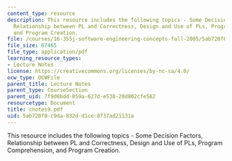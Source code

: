 ```yaml
---
content_type: resource
description: This resource includes the following topics - Some Decision Factors,
  Relationship between PL and Correctness, Design and Use of PLs, Program Comprehension,
  and Program Creation.
file: /courses/16-355j-software-engineering-concepts-fall-2005/5ab720f0c9da832dd1ce8737ad21131a_cnotes9.pdf
file_size: 67465
file_type: application/pdf
learning_resource_types:
- Lecture Notes
license: https://creativecommons.org/licenses/by-nc-sa/4.0/
ocw_type: OCWFile
parent_title: Lecture Notes
parent_type: CourseSection
parent_uid: 7f9d0bdd-059a-627d-e538-20d802cfe562
resourcetype: Document
title: cnotes9.pdf
uid: 5ab720f0-c9da-832d-d1ce-8737ad21131a
---
```

This resource includes the following topics - Some Decision Factors, Relationship between PL and Correctness, Design and Use of PLs, Program Comprehension, and Program Creation.
